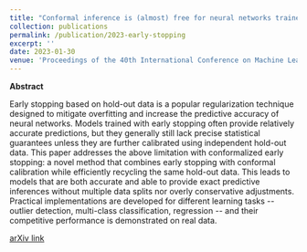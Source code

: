 ```yaml
---
title: "Conformal inference is (almost) free for neural networks trained with early stopping"
collection: publications
permalink: /publication/2023-early-stopping
excerpt: ''
date: 2023-01-30
venue: 'Proceedings of the 40th International Conference on Machine Learning'
---
```


**Abstract**

Early stopping based on hold-out data is a popular regularization technique designed to mitigate overfitting and increase the predictive accuracy of neural networks. Models trained with early stopping often provide relatively accurate predictions, but they generally still lack precise statistical guarantees unless they are further calibrated using independent hold-out data. This paper addresses the above limitation with conformalized early stopping: a novel method that combines early stopping with conformal calibration while efficiently recycling the same hold-out data. This leads to models that are both accurate and able to provide exact predictive inferences without multiple data splits nor overly conservative adjustments. Practical implementations are developed for different learning tasks -- outlier detection, multi-class classification, regression -- and their competitive performance is demonstrated on real data. 

[arXiv link](https://arxiv.org/pdf/2301.11556.pdf)